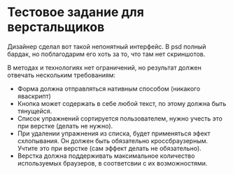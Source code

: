 # Тестовое задание для верстальщиков

Дизайнер сделал вот такой непонятный интерфейс. В psd полный бардак, но 
поблагодарим его хоть за то, что там нет скриншотов.

В методах и технологиях нет ограничений, но результат должен отвечать 
нескольким требованиям:

* Форма должна отправляться нативным способом (никакого яваскрипт)
* Кнопка может содержать в себе любой текст, по этому должна быть тянущейся.
* Список упражнений сортируется пользователем, нужно учесть это при верстке (делать не нужно).
* При удалении упражнения из списка, будет применяться эфект схлопывания. 
  Он должен быть обязательно кроссбраузерным. Учтите это при верстке (сам 
  эффект делать не обязательно).
* Верстка должна поддерживать максимальное количество используемых браузеров, 
  в соответсвии с их возможностями.
